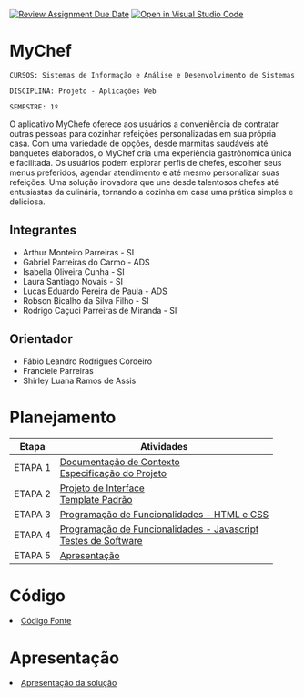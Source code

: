 [![Review Assignment Due Date](https://classroom.github.com/assets/deadline-readme-button-24ddc0f5d75046c5622901739e7c5dd533143b0c8e959d652212380cedb1ea36.svg)](https://classroom.github.com/a/c1_paze5)
[![Open in Visual Studio Code](https://classroom.github.com/assets/open-in-vscode-718a45dd9cf7e7f842a935f5ebbe5719a5e09af4491e668f4dbf3b35d5cca122.svg)](https://classroom.github.com/online_ide?assignment_repo_id=11591953&assignment_repo_type=AssignmentRepo)
# MyChef

`CURSOS: Sistemas de Informação e Análise e Desenvolvimento de Sistemas`

`DISCIPLINA: Projeto - Aplicações Web`

`SEMESTRE: 1º`

O aplicativo MyChefe oferece aos usuários a conveniência de contratar outras pessoas para cozinhar refeições personalizadas em sua própria casa. Com uma variedade de opções, desde marmitas saudáveis até banquetes elaborados, o MyChef cria uma experiência gastrônomica única e facilitada. Os usuários podem explorar perfis de chefes, escolher seus menus preferidos, agendar atendimento e até mesmo personalizar suas refeições. Uma solução inovadora que une desde talentosos chefes até entusiastas da culinária, tornando a cozinha em casa uma prática simples e deliciosa.

## Integrantes

* Arthur Monteiro Parreiras - SI
* Gabriel Parreiras do Carmo - ADS
* Isabella Oliveira Cunha - SI
* Laura Santiago Novais - SI
* Lucas Eduardo Pereira de Paula - ADS
* Robson Bicalho da Silva Filho - SI
* Rodrigo Caçuci Parreiras de Miranda - SI

## Orientador

* Fábio Leandro Rodrigues Cordeiro
* Franciele Parreiras
* Shirley Luana Ramos de Assis

# Planejamento

| Etapa         | Atividades |
|  :----:   | ----------- |
| ETAPA 1         |[Documentação de Contexto](docs/context.md) <br> [Especificação do Projeto](docs/especification.md) |
| ETAPA 2         |[Projeto de Interface](docs/interface.md) <br> [Template Padrão](docs/template.md) |
| ETAPA 3         |[Programação de Funcionalidades - HTML e CSS](docs/development.md) |
| ETAPA 4        |[Programação de Funcionalidades - Javascript](docs/development.md) <br> [Testes de Software ](docs/tests.md) |
| ETAPA 5         | [Apresentação](presentation/README.md) |

# Código

<li><a href="src/README.md"> Código Fonte</a></li>

# Apresentação

<li><a href="presentation/README.md"> Apresentação da solução</a></li>
